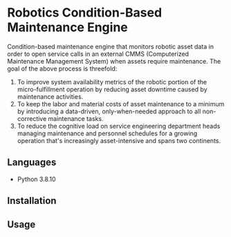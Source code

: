 # Robotics Condition-Based Maintenance Engine

Condition-based maintenance engine that monitors robotic asset data in order to open service calls in an external CMMS (Computerized Maintenance Management System) when assets require maintenance. The goal of the above process is threefold: 
1) To improve system availability metrics of the robotic portion of the micro-fulfillment operation by reducing asset downtime caused by maintenance activities. 
2) To keep the labor and material costs of asset maintenance to a minimum by introducing a data-driven, only-when-needed approach to all non-corrective maintenance tasks.
3) To reduce the cognitive load on service engineering department heads managing maintenance and personnel schedules for a growing operation that's increasingly asset-intensive and spans two continents. 

## Languages

- Python 3.8.10

## Installation

## Usage
